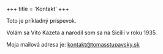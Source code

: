 +++
title = 'Kontakt'
+++

Toto je príkladný príspevok.

Volám sa Vito Kazeta a narodil som sa na Sicílií v roku 1935.

Moja mailová adresa je: [kontakt@tomasstupavsky.sk](mailto:kontakt@tomasstupavsky.sk)
